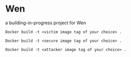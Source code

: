 # Wen
a building-in-progress project for Wen
```
Docker build -t <victim image tag of your choice> .
```

```
Docker build -t <secure image tag of your choice> .
```

```
Docker build -t <attacker image tag of your choice> .
```
